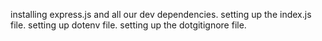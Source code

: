 installing express.js and all our dev dependencies.
setting up the index.js file.
setting up dotenv file.
setting up the dotgitignore file.
